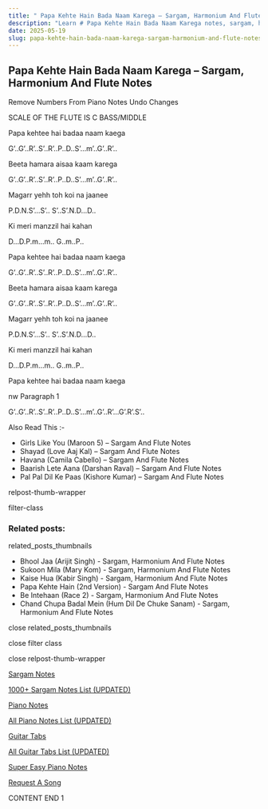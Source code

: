 ```yaml
---
title: " Papa Kehte Hain Bada Naam Karega – Sargam, Harmonium And Flute Notes"
description: "Learn # Papa Kehte Hain Bada Naam Karega notes, sargam, harmonium notations and flute notes. Easy step-by-step tutorial for beginners."
date: 2025-05-19
slug: papa-kehte-hain-bada-naam-karega-sargam-harmonium-and-flute-notes
---
```


## Papa Kehte Hain Bada Naam Karega – Sargam, Harmonium And Flute Notes

Remove Numbers From Piano Notes
Undo Changes

SCALE OF THE FLUTE IS C BASS/MIDDLE

Papa kehtee hai badaa naam kaega

G’..G’..R’..S’..R’..P..D..S’…m’..G’..R’..

Beeta hamara aisaa kaam karega

G’..G’..R’..S’..R’..P..D..S’…m’..G’..R’..

Magarr yehh toh koi na jaanee

P.D.N.S’…S’.. S’..S’.N.D…D..

Ki meri manzzil hai kahan

D…D.P.m…m.. G..m..P..

Papa kehtee hai badaa naam kaega

G’..G’..R’..S’..R’..P..D..S’…m’..G’..R’..

Beeta hamara aisaa kaam karega

G’..G’..R’..S’..R’..P..D..S’…m’..G’..R’..

Magarr yehh toh koi na jaanee

P.D.N.S’…S’.. S’..S’.N.D…D..

Ki meri manzzil hai kahan

D…D.P.m…m.. G..m..P..

Papa kehtee hai badaa naam kaega

nw Paragraph 1

G’..G’..R’..S’..R’..P..D..S’…m’..G’..R’…G’.R’.S’..

Also Read This :-

- Girls Like You (Maroon 5) – Sargam And Flute Notes
- Shayad (Love Aaj Kal) – Sargam And Flute Notes
- Havana (Camila Cabello) – Sargam And Flute Notes
- Baarish Lete Aana (Darshan Raval) – Sargam And Flute Notes
- Pal Pal Dil Ke Paas (Kishore Kumar) – Sargam And Flute Notes

relpost-thumb-wrapper

filter-class

### Related posts:

related_posts_thumbnails

- Bhool Jaa (Arijit Singh) - Sargam, Harmonium And Flute Notes
- Sukoon Mila (Mary Kom) - Sargam, Harmonium And Flute Notes
- Kaise Hua (Kabir Singh) - Sargam, Harmonium And Flute Notes
- Papa Kehte Hain (2nd Version) - Sargam And Flute Notes
- Be Intehaan (Race 2) - Sargam, Harmonium And Flute Notes
- Chand Chupa Badal Mein (Hum Dil De Chuke Sanam) - Sargam, Harmonium And Flute Notes

close related_posts_thumbnails

close filter class

close relpost-thumb-wrapper

[Sargam Notes](/sargam-notes.html)

[1000+ Sargam Notes List (UPDATED)](/all-songs-list-sargam-notes.html)

[Piano Notes](/piano-notes.html)

[All Piano Notes List (UPDATED)](/all-songs-list-piano-notes.html)

[Guitar Tabs](/guitar-tabs.html)

[All Guitar Tabs List (UPDATED)](/all-songs-list-guitar-tabs.html)

[Super Easy Piano Notes](https://studywall.in/)

[Request A Song](/request-a-song.html)

CONTENT END 1
